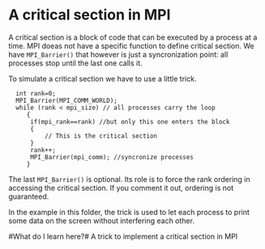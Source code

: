 # A critical section in MPI #
A critical section is a block of code that can be executed by a process at a time. MPI doeas not have a specific function to define critical section. We have `MPI_Barrier()` that however is just a syncronization point: all processes stop until the last one calls it.

To simulate a critical section we have to use a little trick. 

```
  int rank=0;
  MPI_Barrier(MPI_COMM_WORLD);
  while (rank < mpi_size) // all processes carry the loop
     {
      if(mpi_rank==rank) //but only this one enters the block
      {
          // This is the critical section
      }
      rank++;
      MPI_Barrier(mpi_comm); //syncronize processes
     }
```

The last `MPI_Barrier()` is optional. Its role is to force the rank ordering in accessing the critical section. If you comment it out, ordering is not guaranteed. 

In the example in this folder, the trick is used to let each process to print some data on the screen without interfering each other.


#What do I learn here?#
A trick to implement a critical section in MPI